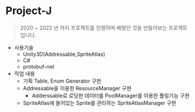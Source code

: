 # Project-J

> 2020 ~ 2022 년 까지 프로젝트를 진행하며 배웠던 것을 만들어보는 프로젝트입니다.
 + 사용기술
    + Unity3D(Addressable,SpriteAtlas)
    + C#
    + protobuf-net
 + 작업 내용
    + 기획 Table, Enum Generator 구현
    + Addressable을 이용한 ResourceManager 구현
       + Adderssable로 로딩한 데이터를 PoolManager를 이용한 풀링기능 구현
    + SpriteAtlas에 들어있는 Sprite를 관리하는 SpriteAtlasManager 구현 
